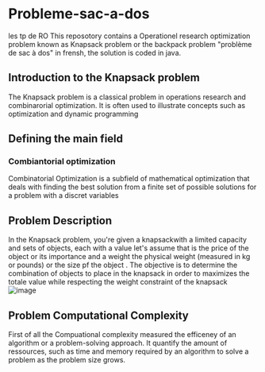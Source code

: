 # Probleme-sac-a-dos
les tp de RO 
This reposotory contains a Operationel research optimization problem known as Knapsack problem or the backpack problem "problème de sac à dos" in frensh, the solution is coded in java.
## Introduction to the Knapsack problem
The Knapsack problem is a classical problem in operations research and combinarorial optimization. It is often used to illustrate concepts such as optimization and dynamic programming
## Defining the main field 
### Combiantorial optimization 
Combinatorial Optimization is a subfield of mathematical optimization that deals with finding the best solution from a finite set of possible solutions for a problem with a discret variables 
## Problem Description 
In the Knapsack problem, you're given a knapsackwith a limited capacity and sets of objects, each with a value let's assume that is the price of the object or its importance and a weight the physical weight (measured in kg or pounds)  or the size pf the object . The objective is to determine the combination of objects to place in the knapsack in order to maximizes the totale value while respecting the weight constraint of the knapsack  
![image](https://github.com/Arch-suzuki-MB/Probleme-sac-a-dos/assets/99597954/22075976-1419-4473-bc18-32ce36c7e628)

## Problem Computational Complexity 
First of all the Compuational complexity measured the efficeney of an algorithm or a problem-solving approach. It quantify the amount of ressources, such as time and memory required by an algorithm to solve a problem as the problem size grows. 


